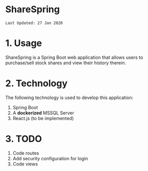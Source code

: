 ShareSpring
===
```
Last Updated: 27 Jan 2020
```

# 1. Usage
ShareSpring is a Spring Boot web application that allows users to purchase/sell stock shares and view their history therein.

# 2. Technology
The following technology is used to develop this application:
1. Spring Boot
2. A **dockerized** MSSQL Server
3. React.js (to be implemented)

# 3. TODO
1. Code routes
2. Add security configuration for login
3. Code views